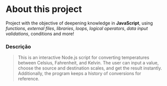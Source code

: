 # **About this project**

Project with the objective of deepening knowledge in **JavaScript**, using _functions_, _external files_, _libraries_, _loops_, _logical
operators_, _data input validations_, conditions and more!

### **Descrição**

> This is an interactive Node.js script for converting temperatures between Celsius, Fahrenheit, and Kelvin. The user can input a value,
> choose the source and destination scales, and get the result instantly. Additionally, the program keeps a history of conversions for
> reference.
